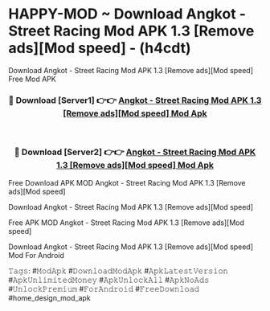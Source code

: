 # HAPPY-MOD ~ Download Angkot  - Street Racing Mod APK 1.3 [Remove ads][Mod speed] - (h4cdt)
Download Angkot  - Street Racing Mod APK 1.3 [Remove ads][Mod speed] Free Mod APK

<div align="center">
<h3>🔴 Download [Server1] 👉👉 <a href="https://apk-comot.site?title=Angkot__-_Street_Racing_Mod_APK_1.3_[Remove_ads][Mod_speed]">Angkot  - Street Racing Mod APK 1.3 [Remove ads][Mod speed] Mod Apk</a></h3><br>

<h3>🔴 Download [Server2] 👉👉 <a href="https://apk-comot.site?title=Angkot__-_Street_Racing_Mod_APK_1.3_[Remove_ads][Mod_speed]">Angkot  - Street Racing Mod APK 1.3 [Remove ads][Mod speed] Mod Apk</a></h3>
</div>


Free Download APK MOD Angkot  - Street Racing Mod APK 1.3 [Remove ads][Mod speed]

Download Angkot  - Street Racing Mod APK 1.3 [Remove ads][Mod speed] 

Free APK MOD Angkot  - Street Racing Mod APK 1.3 [Remove ads][Mod speed] 

Download Angkot  - Street Racing Mod APK 1.3 [Remove ads][Mod speed] Mod For Android

𝚃𝚊𝚐𝚜: #𝙼𝚘𝚍𝙰𝚙𝚔 #𝙳𝚘𝚠𝚗𝚕𝚘𝚊𝚍𝙼𝚘𝚍𝙰𝚙𝚔 #𝙰𝚙𝚔𝙻𝚊𝚝𝚎𝚜𝚝𝚅𝚎𝚛𝚜𝚒𝚘𝚗 #𝙰𝚙𝚔𝚄𝚗𝚕𝚒𝚖𝚒𝚝𝚎𝚍𝙼𝚘𝚗𝚎𝚢 #𝙰𝚙𝚔𝚄𝚗𝚕𝚘𝚌𝚔𝙰𝚕𝚕 #𝙰𝚙𝚔𝙽𝚘𝙰𝚍𝚜 #𝚄𝚗𝚕𝚘𝚌𝚔𝙿𝚛𝚎𝚖𝚒𝚞𝚖 #𝙵𝚘𝚛𝙰𝚗𝚍𝚛𝚘𝚒𝚍 #𝙵𝚛𝚎𝚎𝙳𝚘𝚠𝚗𝚕𝚘𝚊𝚍 #home_design_mod_apk